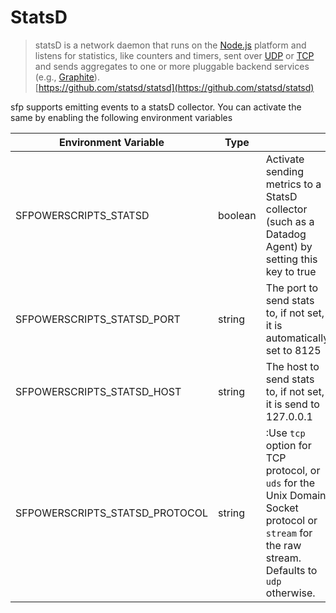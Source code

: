 # StatsD

> statsD is a  network daemon that runs on the [Node.js](http://nodejs.org/) platform and listens for statistics, like counters and timers, sent over [UDP](http://en.wikipedia.org/wiki/User\_Datagram\_Protocol) or [TCP](http://en.wikipedia.org/wiki/Transmission\_Control\_Protocol) and sends aggregates to one or more pluggable backend services (e.g., [Graphite](http://graphite.readthedocs.org/)).\
> [https://github.com/statsd/statsd](https://github.com/statsd/statsd)

sfp supports emitting events to a statsD collector. You can activate the same by enabling the following environment variables

| Environment Variable             | Type    |                                                                                                                                               |
| -------------------------------- | ------- | --------------------------------------------------------------------------------------------------------------------------------------------- |
| SFPOWERSCRIPTS\_STATSD           | boolean | Activate sending metrics to a StatsD collector (such as a Datadog Agent) by setting this key to true                                          |
| SFPOWERSCRIPTS\_STATSD\_PORT     | string  | The port to send stats to, if not set,  it is automatically set to 8125                                                                       |
| SFPOWERSCRIPTS\_STATSD\_HOST     | string  | The host to send stats to, if not set, it is send to 127.0.0.1                                                                                |
| SFPOWERSCRIPTS\_STATSD\_PROTOCOL | string  | :Use `tcp` option for TCP protocol, or `uds` for the Unix Domain Socket protocol or `stream` for the raw stream. Defaults to `udp` otherwise. |
